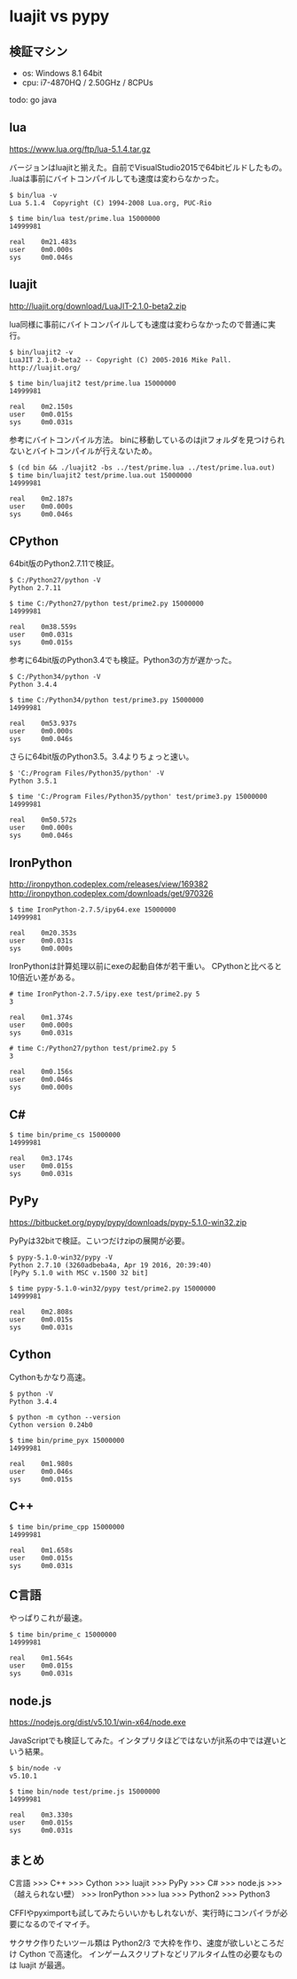 ﻿luajit vs pypy
==============

検証マシン
----------

 * os: Windows 8.1 64bit
 * cpu: i7-4870HQ / 2.50GHz / 8CPUs


todo: go java

lua
---

https://www.lua.org/ftp/lua-5.1.4.tar.gz

バージョンはluajitと揃えた。自前でVisualStudio2015で64bitビルドしたもの。
.luaは事前にバイトコンパイルしても速度は変わらなかった。

    $ bin/lua -v
    Lua 5.1.4  Copyright (C) 1994-2008 Lua.org, PUC-Rio

    $ time bin/lua test/prime.lua 15000000
    14999981

    real    0m21.483s
    user    0m0.000s
    sys     0m0.046s


luajit
------

http://luajit.org/download/LuaJIT-2.1.0-beta2.zip

lua同様に事前にバイトコンパイルしても速度は変わらなかったので普通に実行。

    $ bin/luajit2 -v
    LuaJIT 2.1.0-beta2 -- Copyright (C) 2005-2016 Mike Pall. http://luajit.org/

    $ time bin/luajit2 test/prime.lua 15000000
    14999981

    real    0m2.150s
    user    0m0.015s
    sys     0m0.031s

参考にバイトコンパイル方法。
binに移動しているのはjitフォルダを見つけられないとバイトコンパイルが行えないため。

    $ (cd bin && ./luajit2 -bs ../test/prime.lua ../test/prime.lua.out)
    $ time bin/luajit2 test/prime.lua.out 15000000
    14999981

    real    0m2.187s
    user    0m0.000s
    sys     0m0.046s


CPython
-------

64bit版のPython2.7.11で検証。

    $ C:/Python27/python -V
    Python 2.7.11

    $ time C:/Python27/python test/prime2.py 15000000
    14999981

    real    0m38.559s
    user    0m0.031s
    sys     0m0.015s

参考に64bit版のPython3.4でも検証。Python3の方が遅かった。

    $ C:/Python34/python -V
    Python 3.4.4

    $ time C:/Python34/python test/prime3.py 15000000
    14999981

    real    0m53.937s
    user    0m0.000s
    sys     0m0.046s

さらに64bit版のPython3.5。3.4よりちょっと速い。

    $ 'C:/Program Files/Python35/python' -V
    Python 3.5.1

    $ time 'C:/Program Files/Python35/python' test/prime3.py 15000000
    14999981

    real    0m50.572s
    user    0m0.000s
    sys     0m0.046s


IronPython
----------

http://ironpython.codeplex.com/releases/view/169382
http://ironpython.codeplex.com/downloads/get/970326

    $ time IronPython-2.7.5/ipy64.exe 15000000
    14999981

    real    0m20.353s
    user    0m0.031s
    sys     0m0.000s

IronPythonは計算処理以前にexeの起動自体が若干重い。
CPythonと比べると10倍近い差がある。

    # time IronPython-2.7.5/ipy.exe test/prime2.py 5
    3

    real    0m1.374s
    user    0m0.000s
    sys     0m0.031s

    # time C:/Python27/python test/prime2.py 5
    3

    real    0m0.156s
    user    0m0.046s
    sys     0m0.000s


C#
--

    $ time bin/prime_cs 15000000
    14999981

    real    0m3.174s
    user    0m0.015s
    sys     0m0.031s


PyPy
----

https://bitbucket.org/pypy/pypy/downloads/pypy-5.1.0-win32.zip

PyPyは32bitで検証。こいつだけzipの展開が必要。

    $ pypy-5.1.0-win32/pypy -V
    Python 2.7.10 (3260adbeba4a, Apr 19 2016, 20:39:40)
    [PyPy 5.1.0 with MSC v.1500 32 bit]

    $ time pypy-5.1.0-win32/pypy test/prime2.py 15000000
    14999981

    real    0m2.808s
    user    0m0.015s
    sys     0m0.031s


Cython
------

Cythonもかなり高速。

    $ python -V
    Python 3.4.4

    $ python -m cython --version
    Cython version 0.24b0

    $ time bin/prime_pyx 15000000
    14999981

    real    0m1.980s
    user    0m0.046s
    sys     0m0.015s


C++
---

    $ time bin/prime_cpp 15000000
    14999981

    real    0m1.658s
    user    0m0.015s
    sys     0m0.031s


C言語
-----

やっぱりこれが最速。

    $ time bin/prime_c 15000000
    14999981

    real    0m1.564s
    user    0m0.015s
    sys     0m0.031s


node.js
-------

https://nodejs.org/dist/v5.10.1/win-x64/node.exe

JavaScriptでも検証してみた。インタプリタほどではないがjit系の中では遅いという結果。

    $ bin/node -v
    v5.10.1

    $ time bin/node test/prime.js 15000000
    14999981

    real    0m3.330s
    user    0m0.015s
    sys     0m0.031s


まとめ
------

C言語 >>> C++ >>> Cython >>> luajit >>> PyPy >>> C# >>> node.js >>> （越えられない壁） >>> IronPython >>> lua >>> Python2 >>> Python3

CFFIやpyximportも試してみたらいいかもしれないが、実行時にコンパイラが必要になるのでイマイチ。

サクサク作りたいツール類は Python2/3 で大枠を作り、速度が欲しいところだけ Cython で高速化。
インゲームスクリプトなどリアルタイム性の必要なものは luajit が最適。

